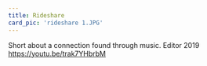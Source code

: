 ```yaml
---
title: Rideshare
card_pic: 'rideshare 1.JPG'
---
```

Short about a connection found through music.
Editor 2019
https://youtu.be/trak7YHbrbM
